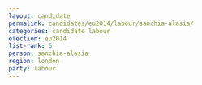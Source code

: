 ```yaml
---
layout: candidate
permalink: candidates/eu2014/labour/sanchia-alasia/
categories: candidate labour
election: eu2014
list-rank: 6
person: sanchia-alasia
region: london
party: labour
---
```

